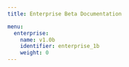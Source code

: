 ```yaml
---
title: Enterprise Beta Documentation

menu:
  enterprise:
    name: v1.0b
    identifier: enterprise_1b
    weight: 0
---
```

